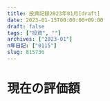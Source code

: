 ```yaml
---
title: 投資記録2023年01月[draft]
date: 2023-01-15T00:00:00+09:00
draft: false
tags: ["投資", ""]
archives: ["2023-01"]
n年日記: ["0115"]
slug: 815736
---
```

# 現在の評価額